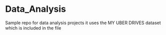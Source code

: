 # Data_Analysis
 Sample repo for data analysis projects it uses the MY UBER DRIVES dataset which is included in the file
